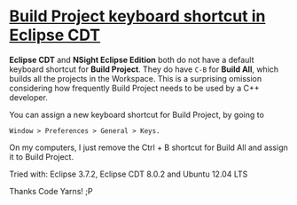 # [Build Project keyboard shortcut in Eclipse CDT](https://codeyarns.com/2013/09/29/build-project-keyboard-shortcut-in-eclipse-cdt/)

**Eclipse CDT** and **NSight Eclipse Edition** both do not have a default keyboard shortcut for **Build Project**. They do have `C-B` for **Build All**, which builds all the projects in the Workspace. This is a surprising omission considering how frequently Build Project needs to be used by a C++ developer.

You can assign a new keyboard shortcut for Build Project, by going to

```
Window > Preferences > General > Keys.
```

On my computers, I just remove the Ctrl + B shortcut for Build All and assign it to Build Project.

Tried with: Eclipse 3.7.2, Eclipse CDT 8.0.2 and Ubuntu 12.04 LTS

Thanks Code Yarns! ;P
